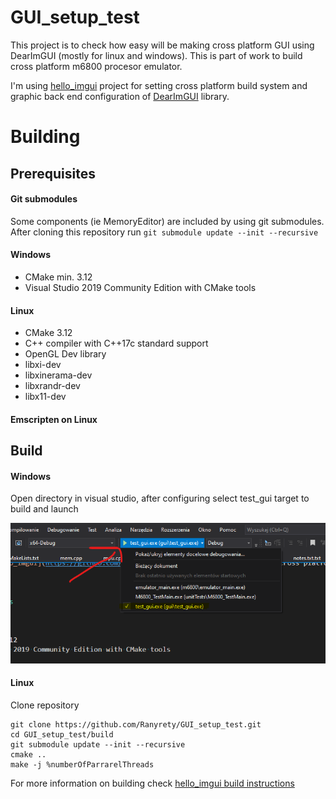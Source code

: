 # GUI_setup_test
This project is to check how easy will be making cross platform GUI using DearImGUI (mostly for linux and windows). This is part of work to build cross platform m6800 procesor emulator.

I'm using [hello_imgui](https://github.com/pthom/hello_imgui) project for setting cross platform build system and graphic back end configuration of [DearImGUI](https://github.com/ocornut/imgui) library.

# Building

## Prerequisites

#### Git submodules

Some components (ie MemoryEditor)  are included by using git submodules.
After cloning this repository run
`git submodule update --init --recursive` 

#### Windows

- CMake min. 3.12
- Visual Studio 2019 Community Edition with CMake tools

#### Linux

- CMake 3.12
- C++ compiler with C++17c standard support
- OpenGL Dev library
- libxi-dev
- libxinerama-dev
- libxrandr-dev
- libx11-dev

#### Emscripten on Linux

## Build

#### Windows

Open directory in visual studio, after configuring select test_gui target to build and launch

![target selection](docsAssets/selectTarget_pic.png)


#### Linux

Clone repository

	git clone https://github.com/Ranyrety/GUI_setup_test.git
	cd GUI_setup_test/build
 	git submodule update --init --recursive
	cmake ..
	make -j %numberOfParrarelThreads


For more information on building check [hello_imgui build instructions](https://github.com/pthom/hello_imgui#build-instructions)
